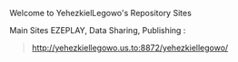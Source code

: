 Welcome to YehezkielLegowo's Repository Sites

Main Sites
EZEPLAY, Data Sharing, Publishing : 
  > http://yehezkiellegowo.us.to:8872/yehezkiellegowo/

